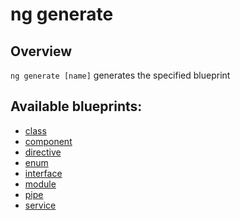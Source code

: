 <!-- Links in /docs/documentation should NOT have `.md` at the end, because they end up in our wiki at release. -->

# ng generate

## Overview
`ng generate [name]` generates the specified blueprint

## Available blueprints:
 - [class](generate/class)
 - [component](generate/component.md)
 - [directive](generate/directive.md)
 - [enum](generate/enum.md)
 - [interface](generate/interface.md)
 - [module](generate/module.md)
 - [pipe](generate/pipe.md)
 - [service](generate/service.md)
